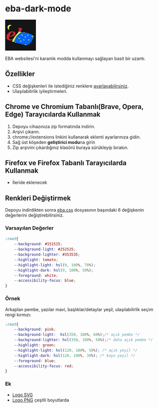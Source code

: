 # eba-dark-mode

<img src="./img/svg/logo.svg" width="100px">

EBA websitesi'ni karanlık modda kullanmayı sağlayan basit bir uzantı.

## Özellikler

- CSS değişkenleri ile istediğiniz renklere [ayarlayabilirsiniz](#Renkleri-Değiştirmek).
- Ulaşılabilirlik iyileştirmeleri.

## Chrome ve Chromium Tabanlı(Brave, Opera, Edge) Tarayıcılarda Kullanmak

1. Depoyu cihazınıza zip formatında indirin.
2. Arşivi çıkarın.
3. chrome://extensions linkini kullanarak eklenti ayarlarınıza gidin.
4. Sağ üst köşeden **geliştirici modu**na girin
5. Zip arşivini çıkardığınız klasörü buraya sürükleyip bırakın.

## Firefox ve Firefox Tabanlı Tarayıcılarda Kullanmak

- İleride eklenecek

## Renkleri Değiştirmek

Depoyu indirdikten sonra [eba.css](./eba.css) dosyasının başındaki 6 değişkenin değerlerini değiştirebilirsiniz.

### Varsayılan Değerler
```css
:root{
    --background: #151515;
    --background-light: #252525;
    --background-lighter: #353535;
    --highlight: tomato;
    --highlight-light: hsl(9, 100%, 78%);
    --highlight-dark: hsl(9, 100%, 50%);
    --foreground: white;
    --accessibility-focus: blue;
}
```
### Örnek

Arkaplan pembe, yazılar mavi, başlıklar/detaylar yeşil, ulaşılabilirlik seçim rengi kırmızı:
```css
:root{
    --background: pink;
    --background-light:  hsl(350, 100%, 60%);/* açık pembe */
    --background-lighter: hsl(350, 100%, 50%);/* daha açık pembe */
    --highlight: green;
    --highlight-light: hsl(120, 100%, 50%); /* açık yeşil */
    --highlight-dark: hsl(120, 100%, 30%); /* koyu yeşil */
    --foreground: blue;
    --accessibility-focus: red;
}
```
### Ek

- [Logo SVG](./img/svg)
- [Logo PNG](./img) çeşitli boyutlarda
